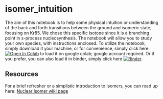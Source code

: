 # isomer_intuition
The aim of this notebook is to help some physical intuition or understanding of the back and forth transitions between the ground and isomeric state, focusing on Kr85. We chose this specific isotope since it is a branching point in s-process nucleosynthesis. The notebook will allow you to study your own species, with instructions enclosed. To utilize the notebook, simply download it your machine, or for convenience, simply click here [![Open In Colab](https://colab.research.google.com/assets/colab-badge.svg)](https://colab.research.google.com/github/jaadt7/isomer_intuition/blob/master/isomer_intuition.ipynb) to load it on google colab; google account required. Or if you prefer, you can also load it in binder, simply click here [![Binder](https://mybinder.org/badge_logo.svg)](https://mybinder.org/v2/gh/jaadt7/isomer_intuition.git/HEAD).

## Resources
For a brief refresher or a simplistic introduction to isomers, you can read up here: [Nuclear Isomer wiki page](https://en.wikipedia.org/wiki/Nuclear_isomer)
